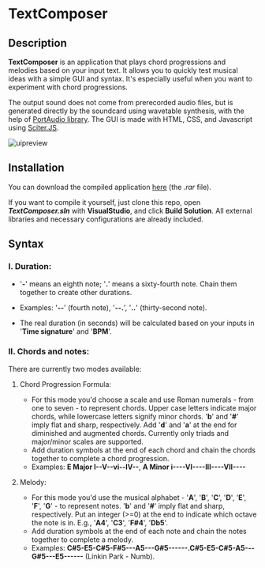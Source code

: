 # TextComposer
## Description
**TextComposer** is an application that plays chord progressions and melodies based on your input text. It allows you to quickly test musical ideas with a simple GUI and syntax. It's especially useful when you want to experiment with chord progressions.

The output sound does not come from prerecorded audio files, but is generated directly by the soundcard using wavetable synthesis, with the help of [PortAudio library](http://portaudio.com/). The GUI is made with HTML, CSS, and Javascript using [Sciter.JS](https://github.com/c-smile/sciter-js-sdk).

![uipreview](https://user-images.githubusercontent.com/72154050/167323113-0533ac90-51f3-4e14-ada8-f505fe08dd11.png)
## Installation
You can download the compiled application [here](https://github.com/bucket420/TextComposer/releases) (the *.rar* file).  

If you want to compile it yourself, just clone this repo, open ***TextComposer.sln*** with **VisualStudio**, and click **Build Solution**. All external libraries and necessary configurations are already included. 
## Syntax
### I. Duration:
- '**-**' means an eighth note; '**.**' means a sixty-fourth note. Chain them together to create other durations. 

- Examples: '**--**' (fourth note), '**--.**', '**..**' (thirty-second note).

- The real duration (in seconds) will be calculated based on your inputs in '**Time signature**' and '**BPM**'.
### II. Chords and notes:
There are currently two modes available: 
1. Chord Progression Formula:
	- For this mode you'd choose a scale and use Roman numerals - from one to seven - to represent chords. Upper case letters indicate major chords, while lowercase letters signify minor chords. '**b**' and '**#**' imply flat and sharp, respectively. Add '**d**' and '**a**' at the end for diminished and augmented chords. Currently only triads and major/minor scales are supported.
	- Add duration symbols at the end of each chord and chain the chords together to complete a chord progression.
	- Examples: **E Major I--V--vi--IV--**, **A Minor i----VI----III----VII----**

2. Melody:  
	- For this mode you'd use the musical alphabet - '**A**', '**B**', '**C**', '**D**', '**E**', '**F**', '**G**' - to represent notes. '**b**' and '**#**' imply flat and sharp, respectively. Put an integer (>=0) at 	the end to indicate which octave the note is in. E.g., '**A4**', '**C3**', '**F#4**', '**Db5**'. 
	- Add duration symbols at the end of each note and chain the notes together to complete a melody.
	- Examples: **C#5-E5-C#5-F#5---A5---G#5------.C#5-E5-C#5-A5---G#5---E5------** (Linkin Park - Numb).
	
